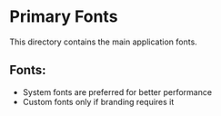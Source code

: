 # Primary Fonts

This directory contains the main application fonts.

## Fonts:

- System fonts are preferred for better performance
- Custom fonts only if branding requires it
